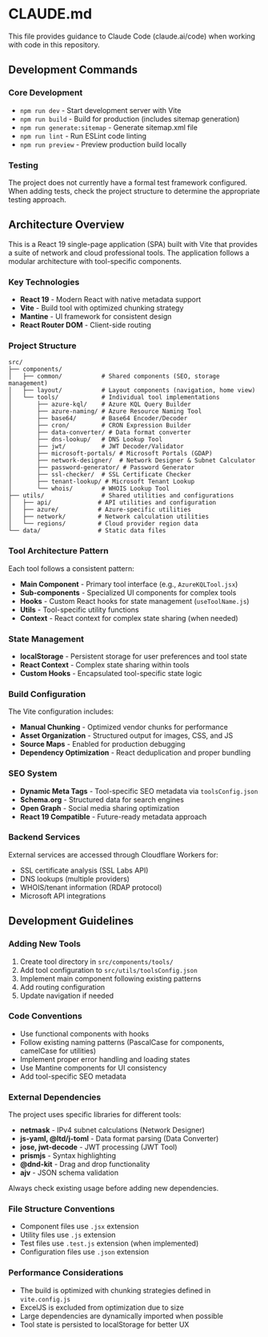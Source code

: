 # CLAUDE.md

This file provides guidance to Claude Code (claude.ai/code) when working with code in this repository.

## Development Commands

### Core Development
- `npm run dev` - Start development server with Vite
- `npm run build` - Build for production (includes sitemap generation)
- `npm run generate:sitemap` - Generate sitemap.xml file
- `npm run lint` - Run ESLint code linting
- `npm run preview` - Preview production build locally

### Testing
The project does not currently have a formal test framework configured. When adding tests, check the project structure to determine the appropriate testing approach.

## Architecture Overview

This is a React 19 single-page application (SPA) built with Vite that provides a suite of network and cloud professional tools. The application follows a modular architecture with tool-specific components.

### Key Technologies
- **React 19** - Modern React with native metadata support
- **Vite** - Build tool with optimized chunking strategy
- **Mantine** - UI framework for consistent design
- **React Router DOM** - Client-side routing

### Project Structure

```
src/
├── components/
│   ├── common/           # Shared components (SEO, storage management)
│   ├── layout/           # Layout components (navigation, home view)
│   └── tools/            # Individual tool implementations
│       ├── azure-kql/    # Azure KQL Query Builder
│       ├── azure-naming/ # Azure Resource Naming Tool
│       ├── base64/       # Base64 Encoder/Decoder
│       ├── cron/         # CRON Expression Builder
│       ├── data-converter/ # Data format converter
│       ├── dns-lookup/   # DNS Lookup Tool
│       ├── jwt/          # JWT Decoder/Validator
│       ├── microsoft-portals/ # Microsoft Portals (GDAP)
│       ├── network-designer/  # Network Designer & Subnet Calculator
│       ├── password-generator/ # Password Generator
│       ├── ssl-checker/  # SSL Certificate Checker
│       ├── tenant-lookup/ # Microsoft Tenant Lookup
│       └── whois/        # WHOIS Lookup Tool
├── utils/                # Shared utilities and configurations
│   ├── api/             # API utilities and configuration
│   ├── azure/           # Azure-specific utilities
│   ├── network/         # Network calculation utilities
│   └── regions/         # Cloud provider region data
└── data/                # Static data files
```

### Tool Architecture Pattern

Each tool follows a consistent pattern:
- **Main Component** - Primary tool interface (e.g., `AzureKQLTool.jsx`)
- **Sub-components** - Specialized UI components for complex tools
- **Hooks** - Custom React hooks for state management (`useToolName.js`)
- **Utils** - Tool-specific utility functions
- **Context** - React context for complex state sharing (when needed)

### State Management
- **localStorage** - Persistent storage for user preferences and tool state
- **React Context** - Complex state sharing within tools
- **Custom Hooks** - Encapsulated tool-specific state logic

### Build Configuration
The Vite configuration includes:
- **Manual Chunking** - Optimized vendor chunks for performance
- **Asset Organization** - Structured output for images, CSS, and JS
- **Source Maps** - Enabled for production debugging
- **Dependency Optimization** - React deduplication and proper bundling

### SEO System
- **Dynamic Meta Tags** - Tool-specific SEO metadata via `toolsConfig.json`
- **Schema.org** - Structured data for search engines  
- **Open Graph** - Social media sharing optimization
- **React 19 Compatible** - Future-ready metadata approach

### Backend Services
External services are accessed through Cloudflare Workers for:
- SSL certificate analysis (SSL Labs API)
- DNS lookups (multiple providers)
- WHOIS/tenant information (RDAP protocol)
- Microsoft API integrations

## Development Guidelines

### Adding New Tools
1. Create tool directory in `src/components/tools/`
2. Add tool configuration to `src/utils/toolsConfig.json`
3. Implement main component following existing patterns
4. Add routing configuration
5. Update navigation if needed

### Code Conventions
- Use functional components with hooks
- Follow existing naming patterns (PascalCase for components, camelCase for utilities)
- Implement proper error handling and loading states
- Use Mantine components for UI consistency
- Add tool-specific SEO metadata

### External Dependencies
The project uses specific libraries for different tools:
- **netmask** - IPv4 subnet calculations (Network Designer)
- **js-yaml, @ltd/j-toml** - Data format parsing (Data Converter)
- **jose, jwt-decode** - JWT processing (JWT Tool)
- **prismjs** - Syntax highlighting
- **@dnd-kit** - Drag and drop functionality
- **ajv** - JSON schema validation

Always check existing usage before adding new dependencies.

### File Structure Conventions
- Component files use `.jsx` extension
- Utility files use `.js` extension
- Test files use `.test.js` extension (when implemented)
- Configuration files use `.json` extension

### Performance Considerations
- The build is optimized with chunking strategies defined in `vite.config.js`
- ExcelJS is excluded from optimization due to size
- Large dependencies are dynamically imported when possible
- Tool state is persisted to localStorage for better UX